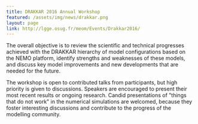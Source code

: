 ```yaml
---
title: DRAKKAR 2016 Annual Workshop
featured: /assets/img/news/drakkar.png
layout: page
link: http://lgge.osug.fr/meom/Events/Drakkar2016/
---
```


The overall objective is to review the scientific and technical progresses achieved with the DRAKKAR hierarchy of model configurations based on the NEMO platform, identify strengths and weaknesses of these models, and discuss key model improvements and new developments that are needed for the future. 

The workshop is open to contributed talks from participants, but high priority is given to discussions. Speakers are encouraged to present their most recent results or ongoing research. Candid presentations of "things that do not work" in the numerical simulations are welcomed, because they foster interesting discussions and contribute to the progress of the modelling community.  
